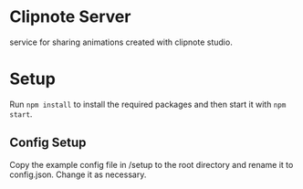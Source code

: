 # Clipnote Server

service for sharing animations created with clipnote studio.
# Setup
Run `npm install` to install the required packages and then start it with `npm start`.

 ## Config Setup
  Copy the example config file in /setup to the root directory and rename it to config.json. Change it as necessary.
